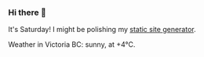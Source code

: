 ### Hi there :wave:

It's Saturday! I might be polishing my [static site generator](https://github.com/bewuethr/pandoc-bash-blog).

Weather in Victoria BC: sunny, at +4°C.
